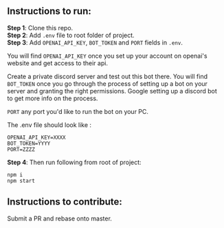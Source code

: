 ## Instructions to run:

**Step 1**: Clone this repo.  
**Step 2**: Add `.env` file to root folder of project.  
**Step 3**: Add `OPENAI_API_KEY`, `BOT_TOKEN` and `PORT` fields in `.env`.

You will find `OPENAI_API_KEY` once you set up your account on openai's website and get access to their api.

Create a private discord server and test out this bot there.
You will find `BOT_TOKEN` once you go through the process of setting up a bot on your server and granting the right permissions. Google setting up a discord bot to get more info on the process.

`PORT` any port you'd like to run the bot on your PC.

The .env file should look like :

```
OPENAI_API_KEY=XXXX
BOT_TOKEN=YYYY
PORT=ZZZZ

```

**Step 4**: Then run following from root of project:

```
npm i
npm start
```
## Instructions to contribute:

Submit a PR and rebase onto master.
